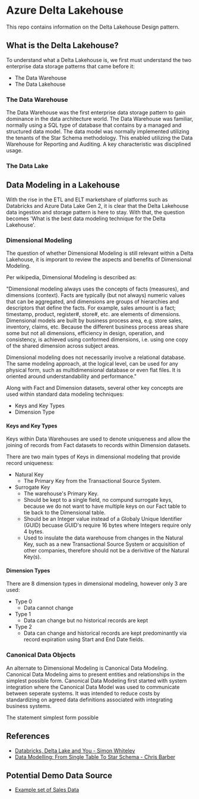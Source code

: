 # Azure Delta Lakehouse

This repo contains information on the Delta Lakehouse Design pattern.

## What is the Delta Lakehouse?

To understand what a Delta Lakehouse is, we first must understand the two enterprise data storage patterns that came before it:

- The Data Warehouse
- The Data Lakehouse

### The Data Warehouse

The Data Warehouse was the first enterprise data storage pattern to gain dominance in the data architecture world.  The Data Warehouse was familiar, normally using a SQL type of database that contains by a managed and structured data model.  The data model was normally implemented utilizing the tenants of the Star Schema methodology.  This enabled utilizing the Data Warehouse for Reporting and Auditing.  A key characteristic was disciplined usage.

### The Data Lake



## Data Modeling in a Lakehouse

With the rise in the ETL and ELT marketshare of platforms such as Databricks and Azure Data Lake Gen 2, it is clear that the Delta Lakehouse data ingestion and storage pattern is here to stay.  With that, the question becomes 'What is the best data modeling technique for the Delta Lakehouse'.    

### Dimensional Modeling

The question of whether Dimensional Modeling is still relevant within a Delta Lakehouse, it is imporant to review the aspects and benefits of Dimensional Modeling.

Per wikipedia, Dimensional Modeling is described as:

  "Dimensional modeling always uses the concepts of facts (measures), and dimensions (context). Facts are typically (but not always) numeric values that can be aggregated, and dimensions are groups of hierarchies and descriptors that define the facts. For example, sales amount is a fact; timestamp, product, register#, store#, etc. are elements of dimensions. Dimensional models are built by business process area, e.g. store sales, inventory, claims, etc. Because the different business process areas share some but not all dimensions, efficiency in design, operation, and consistency, is achieved using conformed dimensions, i.e. using one copy of the shared dimension across subject areas.

  Dimensional modeling does not necessarily involve a relational database. The same modeling approach, at the logical level, can be used for any physical form, such as multidimensional database or even flat files. It is oriented around understandability and performance."

Along with Fact and Dimension datasets, several other key concepts are used within standard data modeling techniques:

- Keys and Key Types
- Dimension Type

#### Keys and Key Types

Keys within Data Warehouses are used to denote uniqueness and allow the joining of records from Fact datasets to records within Dimension datasets.

There are two main types of Keys in dimensional modeling that provide record uniqueness:

- Natural Key
  - The Primary Key from the Transactional Source System.
- Surrogate Key
  - The warehouse's Primary Key.
  - Should be kept to a single field, no compund surrogate keys, because we do not want to have multiple keys on our Fact table to tie back to the Dimensional table.
  - Should be an Integer value instead of a Globaly Unique Identifier (GUID) becuase GUID's require 16 bytes where Integers require only 4 bytes.
  - Used to insulate the data warehouse from changes in the Natural Key, such as a new Transactional Source System or acquisition of other companies, therefore should not be a derivitive of the Natural Key(s).

#### Dimension Types

There are 8 dimension types in dimensional modeling, however only 3 are used:

- Type 0
  - Data cannot change
- Type 1
  - Data can change but no historical records are kept
- Type 2
  - Data can change and historical records are kept predominantly via record expiration using Start and End Date fields.

### Canonical Data Objects

An alternate to Dimensional Modeling is Canonical Data Modeling.  Canonical Data Modeling aims to present entities and relationships in the simplest possible form.  Canonical Data Modeling first started with system integration where the Canonical Data Model was used to communicate between seperate systems.  It was intended to reduce costs by standardizing on agreed data definitions associated with integrating business systems.

The statement simplest form possible

## References

- [Databricks, Delta Lake and You - Simon Whiteley](https://www.youtube.com/watch?v=y91r_DLMEq8)
- [Data Modelling: From Single Table To Star Schema - Chris Barber](https://www.youtube.com/watch?v=F4tK0dwJKU4)

## Potential Demo Data Source

- [Example set of Sales Data](https://eforexcel.com/wp/downloads-18-sample-csv-files-data-sets-for-testing-sales/)